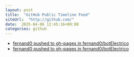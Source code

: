 ```yaml
---
layout: post
title:  "GitHub Public Timeline Feed"
siteUrl:  "http://github.com/"
date:  2025-04-06 12:45:16+00:00
categories: github
---
```

*  [fernand0 pushed to gh-pages in fernand0/botElectrico](https://github.com/fernand0/botElectrico/compare/fd5fdff68f...7e526ce8b2)
*  [fernand0 pushed to gh-pages in fernand0/botElectrico](https://github.com/fernand0/botElectrico/compare/4b457cf9a8...000f1bfbae)
